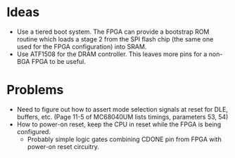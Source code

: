 # Ideas

* Use a tiered boot system. The FPGA can provide a bootstrap ROM routine which loads a stage 2 from the SPI flash chip (the same one used for the FPGA configuration) into SRAM.
* Use ATF1508 for the DRAM controller. This leaves more pins for a non-BGA FPGA to be useful.

# Problems

* Need to figure out how to assert mode selection signals at reset for DLE, buffers, etc. (Page 11-5 of MC68040UM lists timings, parameters 53, 54)
* How to power-on reset, keep the CPU in reset while the FPGA is being configured.
    * Probably simple logic gates combining CDONE pin from FPGA with power-on reset circuitry.
